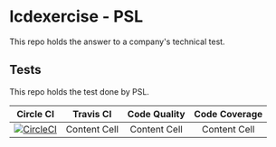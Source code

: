 # lcdexercise - PSL
This repo holds the answer to a company's technical test.
## Tests
This repo holds the test done by PSL. 

| Circle CI  | Travis CI | Code Quality | Code Coverage |
| :---: | :---: | :---: | :---: |
| [![CircleCI](https://img.shields.io/circleci/project/github/jameshell/lcdexercise.svg)](https://circleci.com/gh/jameshell/lcdexercise)  | Content Cell  | Content Cell | Content Cell |
